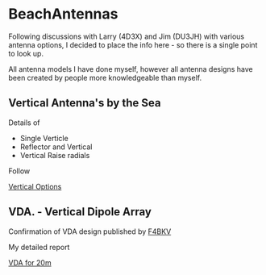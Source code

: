 # BeachAntennas

Following discussions with Larry (4D3X) and Jim (DU3JH) with various antenna options, I decided to place the info here - so there is a single point to look up.

All antenna models I have done myself, however all antenna designs have been created by people more knowledgeable than myself.


## Vertical Antenna's by the Sea

Details of

  - Single Verticle
  - Reflector and Vertical 
  - Vertical Raise radials

Follow

[Vertical Options](./VerticleAntennaSea/Verticle_single_reflector.html)


## VDA. - Vertical Dipole Array

Confirmation of VDA design published by [F4BKV](https://www.f4bkv.net/antenna-vda.html)

My detailed report 

[VDA for 20m](./VDA_Model_20m/VDA_model.html)

